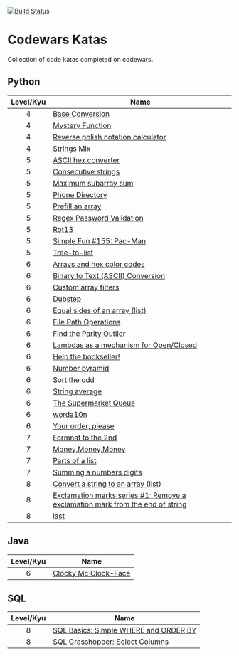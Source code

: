 [![Build Status](https://travis-ci.org/bgarnaat/codewars_katas.svg?branch=travis)](https://travis-ci.org/bgarnaat/codewars_katas)

# Codewars Katas
Collection of code katas completed on codewars.

## Python

Level/Kyu | Name
:--------:|-----
4 | [Base Conversion](https://www.codewars.com/kata/base-conversion)
4 | [Mystery Function](https://www.codewars.com/kata/mystery-function)
4 | [Reverse polish notation calculator](https://www.codewars.com/kata/reverse-polish-notation-calculator)
4 | [Strings Mix](https://www.codewars.com/kata/strings-mix)
5 | [ASCII hex converter](https://www.codewars.com/kata/ascii-hex-converter)
5 | [Consecutive strings](https://www.codewars.com/kata/consecutive-strings)
5 | [Maximum subarray sum](https://www.codewars.com/kata/maximum-subarray-sum)
5 | [Phone Directory](https://www.codewars.com/kata/phone-directory/)
5 | [Prefill an array](https://www.codewars.com/kata/prefill-an-array)
5 | [Regex Password Validation](https://www.codewars.com/kata/regex-password-validation)
5 | [Rot13](https://www.codewars.com/kata/530e15517bc88ac656000716)
5 | [Simple Fun #155: Pac-Man](https://www.codewars.com/kata/simple-fun-number-155-pac-man/python)
5 | [Tree-to-list](https://www.codewars.com/kata/tree-to-list)
6 | [Arrays and hex color codes](https://www.codewars.com/kata/arrays-and-hex-color-codes)
6 | [Binary to Text (ASCII) Conversion](https://www.codewars.com/kata/binary-to-text-ascii-conversion)
6 | [Custom array filters](https://www.codewars.com/kata/custom-array-filters)
6 | [Dubstep](https://www.codewars.com/kata/dubstep)
6 | [Equal sides of an array (list)](https://www.codewars.com/kata/5679aa472b8f57fb8c000047)
6 | [File Path Operations](http://www.codewars.com/kata/file-path-operations)
6 | [Find the Parity Outlier](http://www.codewars.com/kata/find-the-parity-outlier)
6 | [Lambdas as a mechanism for Open/Closed](https://www.codewars.com/kata/lambdas-as-a-mechanism-for-open-slash-closed/)
6 | [Help the bookseller!](https://www.codewars.com/kata/help-the-bookseller)
6 | [Number pyramid](https://www.codewars.com/kata/5575ff8c4d9c98bc96000042)
6 | [Sort the odd](https://www.codewars.com/kata/sort-the-odd)
6 | [String average](http://www.codewars.com/kata/string-average)
6 | [The Supermarket Queue](https://www.codewars.com/kata/the-supermarket-queue/)
6 | [worda10n](https://www.codewars.com/kata/word-a10n-abbreviation)
6 | [Your order, please](https://www.codewars.com/kata/your-order-please)
7 | [Formnat to the 2nd](https://www.codewars.com/kata/format-to-the-2nd/)
7 | [Money,Money,Money](https://www.codewars.com/kata/563f037412e5ada593000114/)
7 | [Parts of a list](http://www.codewars.com/kata/parts-of-a-list)
7 | [Summing a numbers digits](https://www.codewars.com/kata/summing-a-numbers-digits)
8 | [Convert a string to an array (list)](https://www.codewars.com/kata/convert-a-string-to-an-array/)
8 | [Exclamation marks series #1: Remove a exclamation mark from the end of string](http://www.codewars.com/kata/exclamation-marks-series-number-1-remove-a-exclamation-mark-from-the-end-of-string)
8 | [last](https://www.codewars.com/kata/last/)



## Java
Level/Kyu | Name
:--------:|-----
6 | [Clocky Mc Clock-Face](https://www.codewars.com/kata/clocky-mc-clock-face)


## SQL

Level/Kyu | Name
:--------:|-----
8 | [SQL Basics: Simple WHERE and ORDER BY](https://www.codewars.com/kata/sql-basics-simple-where-and-order-by)
8 | [SQL Grasshopper: Select Columns](http://www.codewars.com/kata/sql-grasshopper-select-columns)
